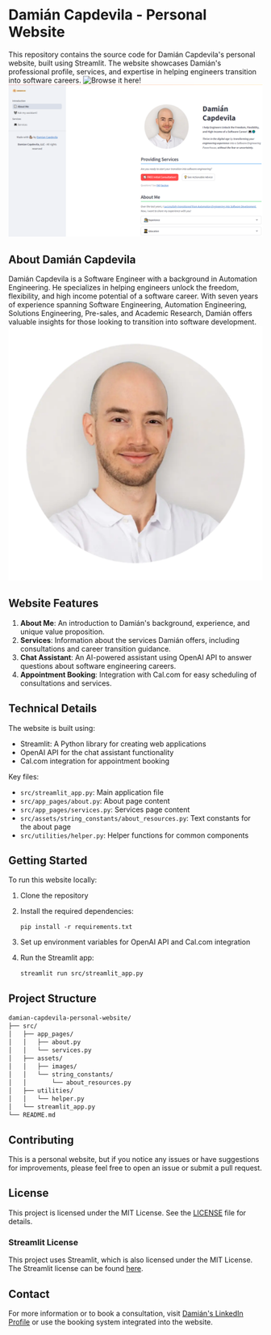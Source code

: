 # Damián Capdevila - Personal Website

This repository contains the source code for Damián Capdevila's personal website, built using Streamlit. The website showcases Damián's professional profile, services, and expertise in helping engineers transition into software careers.
![Browse it here!](https://damian-capdevila-production.azurewebsites.net/)
![A screenshot of Damian Capdevila's personal website](src/assets/images/site-screenshot.png)

## About Damián Capdevila

Damián Capdevila is a Software Engineer with a background in Automation Engineering. He specializes in helping engineers unlock the freedom, flexibility, and high income potential of a software career. With seven years of experience spanning Software Engineering, Automation Engineering, Solutions Engineering, Pre-sales, and Academic Research, Damián offers valuable insights for those looking to transition into software development.
![A Photo ofDamian Capdevila](https://raw.githubusercontent.com/DamianCapdevila/damian-capdevila-personal-website-assets/main/Damian-sin%20fondo-gris.webp)

## Website Features

1. **About Me**: An introduction to Damián's background, experience, and unique value proposition.
2. **Services**: Information about the services Damián offers, including consultations and career transition guidance.
3. **Chat Assistant**: An AI-powered assistant using OpenAI API to answer questions about software engineering careers.
4. **Appointment Booking**: Integration with Cal.com for easy scheduling of consultations and services.

## Technical Details

The website is built using:
- Streamlit: A Python library for creating web applications
- OpenAI API for the chat assistant functionality
- Cal.com integration for appointment booking

Key files:
- `src/streamlit_app.py`: Main application file
- `src/app_pages/about.py`: About page content
- `src/app_pages/services.py`: Services page content
- `src/assets/string_constants/about_resources.py`: Text constants for the about page
- `src/utilities/helper.py`: Helper functions for common components

## Getting Started

To run this website locally:

1. Clone the repository
2. Install the required dependencies:
   ```
   pip install -r requirements.txt
   ```
3. Set up environment variables for OpenAI API and Cal.com integration

4. Run the Streamlit app:
   ```
   streamlit run src/streamlit_app.py
   ```

## Project Structure

```
damian-capdevila-personal-website/
├── src/
│   ├── app_pages/
│   │   ├── about.py
│   │   └── services.py
│   ├── assets/
│   │   ├── images/
│   │   └── string_constants/
│   │       └── about_resources.py
│   ├── utilities/
│   │   └── helper.py
│   └── streamlit_app.py
└── README.md
```

## Contributing

This is a personal website, but if you notice any issues or have suggestions for improvements, please feel free to open an issue or submit a pull request.

## License

This project is licensed under the MIT License. See the [LICENSE](LICENSE) file for details.

### Streamlit License

This project uses Streamlit, which is also licensed under the MIT License. The Streamlit license can be found [here](https://github.com/streamlit/streamlit/blob/develop/LICENSE).

## Contact

For more information or to book a consultation, visit [Damián's LinkedIn Profile](https://www.linkedin.com/in/damiancapdevila) or use the booking system integrated into the website.